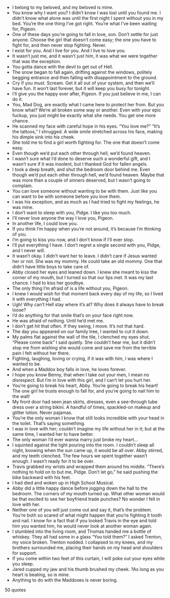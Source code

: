  - I belong to my beloved, and my beloved is mine.
 - You know why I want you? I didn’t know I was lost until you found me. I didn’t know what alone was until the first night I spent without you in my bed. You’re the one thing I’ve got right. You’re what I’ve been waiting for, Pigeon.
 - One of these days you’re going to fall in love, son. Don’t settle for just anyone. Choose the girl that doesn’t come easy; the one you have to fight for, and then never stop fighting. Never.
 - I exist for you. And I live for you. And I live to love you.
 - It wasn’t just me, and it wasn’t just him, it was what we were together that was the exception.
 - You gotta dance with the devil to get out of Hell.
 - The snow began to fall again, drifting against the windows, politely begging entrance and then falling with disappointment to the ground.
 - Cry if you must. Scream. Get it all out of your system, and then we’ll have fun. It won’t last forever, but it will keep you busy for tonight.
 - I’ll give you the happy ever after, Pigeon. If you just believe in me, I can do it.
 - You, Mad Dog, are exactly what I came here to protect her from. But you know what? We’re all broken some way or another. Even with your epic fuckup, you just might be exactly what she needs. You get one more chance.
 - He scanned my face with careful hope in his eyes. “You love me?” “It’s the tattoos,” I shrugged. A wide smile stretched across his face, making his dimple sink into his cheek.
 - She told me to find a girl worth fighting for. The one that doesn’t come easy.
 - Even though we’d put each other through hell, we’d found heaven.
 - I wasn’t sure what I’d done to deserve such a wonderful gift, and I wasn’t sure if it was insolent, but I thanked God for fallen angels.
 - I took a deep breath, and shut the bedroom door behind me. Even though we’d put each other through hell, we’d found heaven. Maybe that was more than a couple of sinners deserved, but I wasn’t going to complain.
 - You can love someone without wanting to be with them. Just like you can want to be with someone before you love them.
 - I was his exception, and as much as I had tried to fight my feelings, he was mine.
 - I don’t want to sleep with you, Pidge. I like you too much.
 - I’ll never love anyone the way I love you, Pigeon.
 - In another life, I could love you.
 - If you think I’m happy when you’re not around, it’s because I’m thinking of you.
 - I’m going to kiss you now, and I don’t know if I’ll ever stop.
 - I’ll put everything I have. I don’t regret a single second with you, Pidge, and I never will.
 - It wasn’t okay. I didn’t want her to leave. I didn’t care if Jesus wanted her or not. She was my mommy. He could take an old mommy. One that didn’t have little boys to take care of.
 - Abby closed her eyes and leaned down. I knew she meant to kiss the corner of my mouth, but I turned so that our lips met. It was my last chance. I had to kiss her goodbye.
 - The only thing I’m afraid of is a life without you, Pigeon.
 - I knew I would wish for that moment back every day of my life, so I lived it with everything I had.
 - Ugh! Why can’t Hell stay where it’s at? Why does it always have to break loose?
 - I’d do anything for that smile that’s on your face right now.
 - He was afraid of nothing. Until he’d met me.
 - I don’t get hit that often. If they swing, I move. It’s not that hard.
 - The day you appeared on our family tree, I wanted to cut it down.
 - My palms flat against the wall of the tile, I clenched my eyes shut. “Please come back” I said quietly. She couldn’t hear me, but it didn’t stop me from wishing she would come and save me from the terrible pain I felt without her there.
 - Fighting, laughing, loving or crying, if it was with him, I was where I wanted to be.
 - And when a Maddox boy falls in love, he loves forever.
 - I hope you know Benny, that when I take out your men, I mean no disrespect. But I’m in love with this girl, and I can’t let you hurt her.
 - You’re going to break his heart, Abby. You’re going to break his heart! The one girl he trusts enough to fall for, and you’re going to nail him to the wall!
 - My front door had seen jean skirts, dresses, even a see-through tube dress over a string bikini. A handful of times, spackled-on makeup and glitter lotion. Never pajamas.
 - You’re the only woman I know that still looks incredible with your head in the toilet. That’s saying something.
 - I was in love with her; couldn’t imagine my life without her in it; but at the same time, I wanted her to have better.
 - The only woman I’d ever wanna marry just broke my heart...
 - I squinted against the light pouring into the room. I couldn’t sleep all night, knowing when the sun came up, it would be all over. Abby stirred, and my teeth clenched. The few hours we spent together wasn’t enough. I wasn’t ready for it to be over.
 - Travis grabbed my wrists and wrapped them around his middle. “There’s nothing to hold on to but me, Pidge. Don’t let go,” he said pushing the bike backward with his feet.
 - I had died and woken up in High School Musical.
 - Abby did a little happy dance before jogging down the hall to the bedroom. The corners of my mouth turned up. What other woman would be that excited to see her boyfriend trade punches? No wonder I fell in love with her.
 - Neither one of you will just come out and say it, that’s the problem. You’re both so scared of what might happen that you’re fighting it tooth and nail. I know for a fact that if you looked Travis in the eye and told him you wanted him, he would never look at another woman again.
 - I stumbled into the living room, and Thomas handed me a bottle of whiskey. They all had some in a glass “You told them?” I asked Trenton, my voice broken. Trenton nodded. I collapsed to my knees, and my brothers surrounded me, placing their hands on my head and shoulders for support.
 - If you come within two feet of this curtain, I will poke out your eyes while you sleep.
 - Jared cupped my jaw and his thumb brushed my cheek. ?As long as you heart is beating, so is mine.
 - Anything to do with the Maddoxes is never boring.

50 quotes